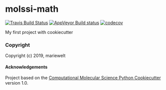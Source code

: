 molssi-math
==============================
[//]: # (Badges)
[![Travis Build Status](https://travis-ci.org/REPLACE_WITH_OWNER_ACCOUNT/molssi-math.png)](https://travis-ci.org/REPLACE_WITH_OWNER_ACCOUNT/molssi-math)
[![AppVeyor Build status](https://ci.appveyor.com/api/projects/status/REPLACE_WITH_APPVEYOR_LINK/branch/master?svg=true)](https://ci.appveyor.com/project/REPLACE_WITH_OWNER_ACCOUNT/molssi-math/branch/master)
[![codecov](https://codecov.io/gh/REPLACE_WITH_OWNER_ACCOUNT/molssi-math/branch/master/graph/badge.svg)](https://codecov.io/gh/REPLACE_WITH_OWNER_ACCOUNT/molssi-math/branch/master)

My first project with cookiecutter

### Copyright

Copyright (c) 2019, mariewelt


#### Acknowledgements
 
Project based on the 
[Computational Molecular Science Python Cookiecutter](https://github.com/molssi/cookiecutter-cms) version 1.0.
